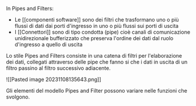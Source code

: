 
In Pipes and Filters:
- Le [[componenti software]] sono dei filtri che trasformano uno o più flussi di dati dai porti d'ingresso in uno o più flussi sui porti di uscita
- I [[Connettori]] sono di tipo condotta (pipe) cioè canali di comunicazione unidirezionale bufferizzato che preserva l'ordine dei dati dal ruolo d'ingresso a quello di uscita

Lo stile Pipes and Filters consiste in una catena di filtri per l'elaborazione dei dati, collegati attraverso delle pipe che fanno si che i dati in uscita di un filtro passino al filtro successivo adiacente.

![[Pasted image 20231108135643.png]]

Gli elementi del modello Pipes and Filter possono variare nelle funzioni che svolgono.
